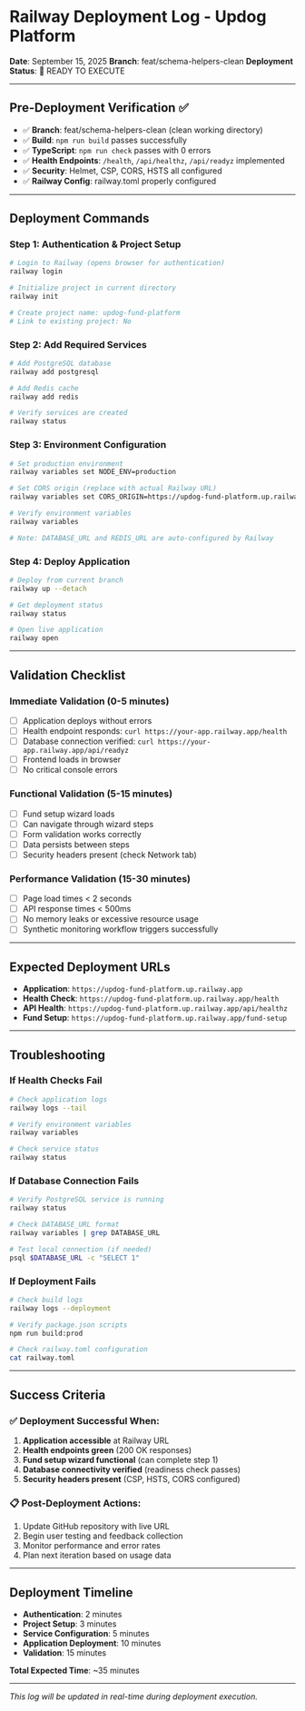 # Railway Deployment Log - Updog Platform

**Date**: September 15, 2025 **Branch**: feat/schema-helpers-clean **Deployment
Status**: 🚀 READY TO EXECUTE

---

## Pre-Deployment Verification ✅

- ✅ **Branch**: feat/schema-helpers-clean (clean working directory)
- ✅ **Build**: `npm run build` passes successfully
- ✅ **TypeScript**: `npm run check` passes with 0 errors
- ✅ **Health Endpoints**: `/health`, `/api/healthz`, `/api/readyz` implemented
- ✅ **Security**: Helmet, CSP, CORS, HSTS all configured
- ✅ **Railway Config**: railway.toml properly configured

---

## Deployment Commands

### Step 1: Authentication & Project Setup

```bash
# Login to Railway (opens browser for authentication)
railway login

# Initialize project in current directory
railway init

# Create project name: updog-fund-platform
# Link to existing project: No
```

### Step 2: Add Required Services

```bash
# Add PostgreSQL database
railway add postgresql

# Add Redis cache
railway add redis

# Verify services are created
railway status
```

### Step 3: Environment Configuration

```bash
# Set production environment
railway variables set NODE_ENV=production

# Set CORS origin (replace with actual Railway URL)
railway variables set CORS_ORIGIN=https://updog-fund-platform.up.railway.app

# Verify environment variables
railway variables

# Note: DATABASE_URL and REDIS_URL are auto-configured by Railway
```

### Step 4: Deploy Application

```bash
# Deploy from current branch
railway up --detach

# Get deployment status
railway status

# Open live application
railway open
```

---

## Validation Checklist

### Immediate Validation (0-5 minutes)

- [ ] Application deploys without errors
- [ ] Health endpoint responds: `curl https://your-app.railway.app/health`
- [ ] Database connection verified:
      `curl https://your-app.railway.app/api/readyz`
- [ ] Frontend loads in browser
- [ ] No critical console errors

### Functional Validation (5-15 minutes)

- [ ] Fund setup wizard loads
- [ ] Can navigate through wizard steps
- [ ] Form validation works correctly
- [ ] Data persists between steps
- [ ] Security headers present (check Network tab)

### Performance Validation (15-30 minutes)

- [ ] Page load times < 2 seconds
- [ ] API response times < 500ms
- [ ] No memory leaks or excessive resource usage
- [ ] Synthetic monitoring workflow triggers successfully

---

## Expected Deployment URLs

- **Application**: `https://updog-fund-platform.up.railway.app`
- **Health Check**: `https://updog-fund-platform.up.railway.app/health`
- **API Health**: `https://updog-fund-platform.up.railway.app/api/healthz`
- **Fund Setup**: `https://updog-fund-platform.up.railway.app/fund-setup`

---

## Troubleshooting

### If Health Checks Fail

```bash
# Check application logs
railway logs --tail

# Verify environment variables
railway variables

# Check service status
railway status
```

### If Database Connection Fails

```bash
# Verify PostgreSQL service is running
railway status

# Check DATABASE_URL format
railway variables | grep DATABASE_URL

# Test local connection (if needed)
psql $DATABASE_URL -c "SELECT 1"
```

### If Deployment Fails

```bash
# Check build logs
railway logs --deployment

# Verify package.json scripts
npm run build:prod

# Check railway.toml configuration
cat railway.toml
```

---

## Success Criteria

### ✅ Deployment Successful When:

1. **Application accessible** at Railway URL
2. **Health endpoints green** (200 OK responses)
3. **Fund setup wizard functional** (can complete step 1)
4. **Database connectivity verified** (readiness check passes)
5. **Security headers present** (CSP, HSTS, CORS configured)

### 📋 Post-Deployment Actions:

1. Update GitHub repository with live URL
2. Begin user testing and feedback collection
3. Monitor performance and error rates
4. Plan next iteration based on usage data

---

## Deployment Timeline

- **Authentication**: 2 minutes
- **Project Setup**: 3 minutes
- **Service Configuration**: 5 minutes
- **Application Deployment**: 10 minutes
- **Validation**: 15 minutes

**Total Expected Time**: ~35 minutes

---

_This log will be updated in real-time during deployment execution._
